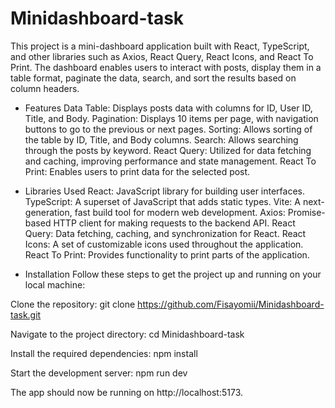 # Minidashboard-task
This project is a mini-dashboard application built with React, TypeScript, and other libraries such as Axios, React Query, React Icons, and React To Print. The dashboard enables users to interact with posts, display them in a table format, paginate the data, search, and sort the results based on column headers.

- Features
Data Table: Displays posts data with columns for ID, User ID, Title, and Body.
Pagination: Displays 10 items per page, with navigation buttons to go to the previous or next pages.
Sorting: Allows sorting of the table by ID, Title, and Body columns.
Search: Allows searching through the posts by keyword.
React Query: Utilized for data fetching and caching, improving performance and state management.
React To Print: Enables users to print data for the selected post.


- Libraries Used
React: JavaScript library for building user interfaces.
TypeScript: A superset of JavaScript that adds static types.
Vite: A next-generation, fast build tool for modern web development.
Axios: Promise-based HTTP client for making requests to the backend API.
React Query: Data fetching, caching, and synchronization for React.
React Icons: A set of customizable icons used throughout the application.
React To Print: Provides functionality to print parts of the application.


- Installation
Follow these steps to get the project up and running on your local machine:

Clone the repository:
git clone https://github.com/Fisayomii/Minidashboard-task.git

Navigate to the project directory:
cd Minidashboard-task

Install the required dependencies:
npm install

Start the development server:
npm run dev

The app should now be running on http://localhost:5173.
